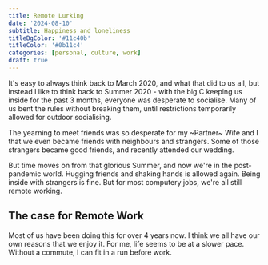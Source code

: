 ```yaml
---
title: Remote Lurking
date: '2024-08-10'
subtitle: Happiness and loneliness
titleBgColor: '#11c40b'
titleColor: '#0b11c4'
categories: [personal, culture, work]
draft: true
---
```


It's easy to always think back to March 2020, and what that did to us all, but instead I like to think back to Summer 2020 - with the big C keeping us inside for the past 3 months, everyone was desperate to socialise. Many of us bent the rules without breaking them, until restrictions temporarily allowed for outdoor socialising.

The yearning to meet friends was so desperate for my ~Partner~ Wife and I that we even became friends with neighbours and strangers. Some of those strangers became good friends, and recently attended our wedding.

But time moves on from that glorious Summer, and now we're in the post-pandemic world. Hugging friends and shaking hands is allowed again. Being inside with strangers is fine. But for most computery jobs, we're all still remote working.

## The case for Remote Work

Most of us have been doing this for over 4 years now. I think we all have our own reasons that we enjoy it. For me, life seems to be at a slower pace. Without a commute, I can fit in a run before work.